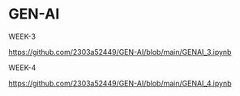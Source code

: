 # GEN-AI

WEEK-3

https://github.com/2303a52449/GEN-AI/blob/main/GENAI_3.ipynb


WEEK-4

https://github.com/2303a52449/GEN-AI/blob/main/GENAI_4.ipynb
